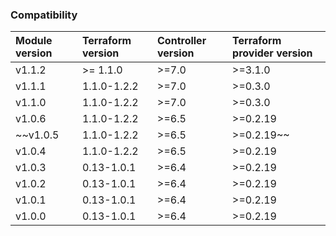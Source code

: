 ### Compatibility
Module version | Terraform version | Controller version | Terraform provider version
:--- | :--- | :--- | :---
v1.1.2 | >= 1.1.0 | >=7.0 | >=3.1.0
v1.1.1 | 1.1.0-1.2.2 | >=7.0 | >=0.3.0
v1.1.0 | 1.1.0-1.2.2 | >=7.0 | >=0.3.0
v1.0.6 | 1.1.0-1.2.2 | >=6.5 | >=0.2.19
~~v1.0.5 | 1.1.0-1.2.2 | >=6.5 | >=0.2.19~~
v1.0.4 | 1.1.0-1.2.2 | >=6.5 | >=0.2.19
v1.0.3 | 0.13-1.0.1 | >=6.4 | >=0.2.19
v1.0.2 | 0.13-1.0.1 | >=6.4 | >=0.2.19
v1.0.1 | 0.13-1.0.1 | >=6.4 | >=0.2.19
v1.0.0 | 0.13-1.0.1 | >=6.4 | >=0.2.19